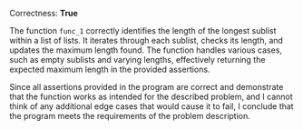 Correctness: **True**

The function `func_1` correctly identifies the length of the longest sublist within a list of lists. It iterates through each sublist, checks its length, and updates the maximum length found. The function handles various cases, such as empty sublists and varying lengths, effectively returning the expected maximum length in the provided assertions.

Since all assertions provided in the program are correct and demonstrate that the function works as intended for the described problem, and I cannot think of any additional edge cases that would cause it to fail, I conclude that the program meets the requirements of the problem description.